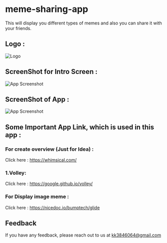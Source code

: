 # meme-sharing-app
This will display you different types of memes  and also you can share it with your friends.

## Logo : 

![Logo](https://user-images.githubusercontent.com/89348788/158415612-208fe149-262a-4537-9c53-21f25b0f4272.png)


## ScreenShot for Intro Screen : 

![App Screenshot](https://user-images.githubusercontent.com/89348788/158415723-dc682cb3-fe3c-497c-8a28-6c476f63e230.jpg)


## ScreenShot of App : 


![App Screenshot](https://user-images.githubusercontent.com/89348788/158415665-19b44b24-565b-4cfa-963d-5c015581f0a3.jpg)


## Some Important App Link, which is used in this app : 

### For create overview (Just for Idea) : 
Click here : https://whimsical.com/



### 1.Volley:
Click here : https://google.github.io/volley/


### For Display image meme : 
Click here : https://nicedoc.io/bumptech/glide




## Feedback

If you have any feedback, please reach out to us at kk3846064@gmail.com






